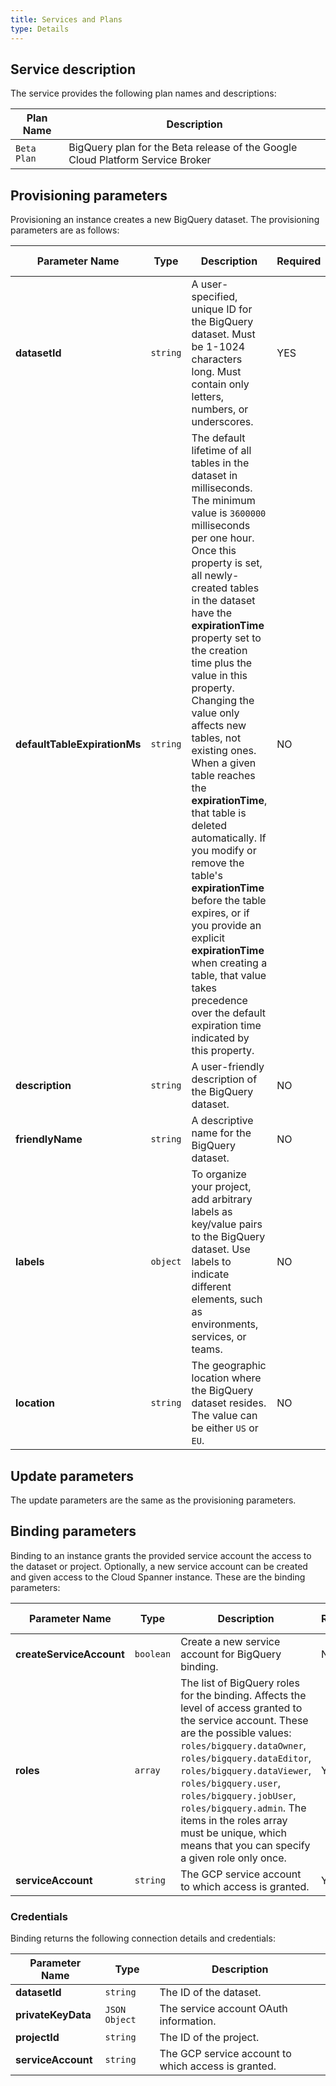 ```yaml
---
title: Services and Plans
type: Details
---
```


## Service description

The service provides the following plan names and descriptions:

| Plan Name | Description |
|-----------|-------------|
| `Beta Plan` | BigQuery plan for the Beta release of the Google Cloud Platform Service Broker |

## Provisioning parameters

Provisioning an instance creates a new BigQuery dataset. The provisioning parameters are as follows:

| Parameter Name | Type | Description | Required | Default Value |
|----------------|------|-------------|----------|---------------|
| **datasetId** | `string` | A user-specified, unique ID for the BigQuery dataset. Must be 1-1024 characters long. Must contain only letters, numbers, or underscores. | YES | - |
| **defaultTableExpirationMs** | `string` | The default lifetime of all tables in the dataset in milliseconds. The minimum value is `3600000` milliseconds per one hour. Once this property is set, all newly-created tables in the dataset have the **expirationTime** property set to the creation time plus the value in this property. Changing the value only affects new tables, not existing ones. When a given table reaches the **expirationTime**, that table is deleted automatically. If you modify or remove the table's **expirationTime** before the table expires, or if you provide an explicit **expirationTime** when creating a table, that value takes precedence over the default expiration time indicated by this property. | NO |  `3600000` |
| **description** | `string` | A user-friendly description of the BigQuery dataset. | NO | - |
| **friendlyName** | `string` | A descriptive name for the BigQuery dataset. | NO | - |
| **labels** | `object` | To organize your project, add arbitrary labels as key/value pairs to the BigQuery dataset. Use labels to indicate different elements, such as environments, services, or teams. | NO | - |
| **location** | `string` | The geographic location where the BigQuery dataset resides. The value can be either `US` or `EU`. | NO | `US` |


## Update parameters

The update parameters are the same as the provisioning parameters.

## Binding parameters

Binding to an instance grants the provided service account the access to the dataset or project. Optionally, a new service account can be created and given access to the Cloud Spanner instance. These are the binding parameters:

| Parameter Name | Type | Description | Required | Default Value |
|----------------|------|-------------|----------|---------------|
| **createServiceAccount** | `boolean` | Create a new service account for BigQuery binding. | NO | `false` |
| **roles** | `array` | The list of BigQuery roles for the binding. Affects the level of access granted to the service account. These are the possible values: `roles/bigquery.dataOwner`, `roles/bigquery.dataEditor`, `roles/bigquery.dataViewer`, `roles/bigquery.user`, `roles/bigquery.jobUser`, `roles/bigquery.admin`. The items in the roles array must be unique, which means that you can specify a given role only once. | YES | - |
| **serviceAccount** | `string` | The GCP service account to which access is granted. | YES | - |

### Credentials

Binding returns the following connection details and credentials:

| Parameter Name | Type | Description |
|----------------|------|-------------|
| **datasetId** | `string` | The ID of the dataset. |
| **privateKeyData** | `JSON Object` | The service account OAuth information. |
| **projectId** | `string` | The ID of the project. |
| **serviceAccount** | `string` | The GCP service account to which access is granted. |
